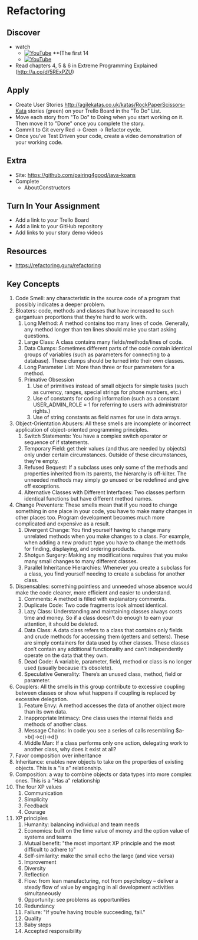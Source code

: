 # Refactoring

## Discover
-  watch
   - [![YouTube](https://i.ytimg.com/vi/D4auWwMsEnY/default.jpg)](https://www.youtube.com/watch?v=D4auWwMsEnY) **(The first 14 
   - [![YouTube](https://i.ytimg.com/vi/RiRrcCUyn4M/default.jpg)](https://www.youtube.com/watch?v=RiRrcCUyn4M)
- Read chapters 4, 5 & 6 in Extreme Programming Explained (http://a.co/d/5RExPZU)

## Apply
- Create User Stories http://agilekatas.co.uk/katas/RockPaperScissors-Kata stories (green) on your Trello Board in the "To Do" List.
- Move each story from "To Do" to Doing when you start working on it.  Then move it to "Done" once you complete the story.
- Commit to Git every Red -> Green -> Refactor cycle.
- Once you’ve Test Driven your code, create a video demonstration of your working code.

## Extra
- Site: https://github.com/pairing4good/java-koans
- Complete
  - AboutConstructors
  
## Turn In Your Assignment
- Add a link to your Trello Board
- Add a link to your GitHub repository
- Add links to your story demo videos

## Resources
- https://refactoring.guru/refactoring

## Key Concepts
1. Code Smell: any characteristic in the source code of a program that possibly indicates a deeper problem.
1. Bloaters: code, methods and classes that have increased to such gargantuan proportions that they’re hard to work with. 
   1. Long Method: A method contains too many lines of code. Generally, any method longer than ten lines should make you start asking questions.
   1. Large Class: A class contains many fields/methods/lines of code.
   1. Data Clumps: Sometimes different parts of the code contain identical groups of variables (such as parameters for connecting to a database). These clumps should be turned into their own classes.
   1. Long Parameter List: More than three or four parameters for a method.
   1. Primative Obsession
      1. Use of primitives instead of small objects for simple tasks (such as currency, ranges, special strings for phone numbers, etc.)
      1. Use of constants for coding information (such as a constant USER_ADMIN_ROLE = 1 for referring to users with administrator rights.)
      1. Use of string constants as field names for use in data arrays.
1. Object-Orientation Abusers: All these smells are incomplete or incorrect application of object-oriented programming principles.
   1. Switch Statements: You have a complex switch operator or sequence of if statements.
   1. Temporary Field: get their values (and thus are needed by objects) only under certain circumstances. Outside of these circumstances, they’re empty.
   1. Refused Bequest: If a subclass uses only some of the methods and properties inherited from its parents, the hierarchy is off-kilter. The unneeded methods may simply go unused or be redefined and give off exceptions.
   1. Alternative Classes with Different Interfaces: Two classes perform identical functions but have different method names.
1. Change Preventers: These smells mean that if you need to change something in one place in your code, you have to make many changes in other places too. Program development becomes much more complicated and expensive as a result.
   1. Divergent Change: You find yourself having to change many unrelated methods when you make changes to a class. For example, when adding a new product type you have to change the methods for finding, displaying, and ordering products.
   1. Shotgun Surgery: Making any modifications requires that you make many small changes to many different classes.
   1. Parallel Inheritance Hierarchies: Whenever you create a subclass for a class, you find yourself needing to create a subclass for another class.
1. Dispensables: something pointless and unneeded whose absence would make the code cleaner, more efficient and easier to understand.
   1. Comments: A method is filled with explanatory comments.
   1. Duplicate Code: Two code fragments look almost identical.
   1. Lazy Class: Understanding and maintaining classes always costs time and money. So if a class doesn’t do enough to earn your attention, it should be deleted.
   1. Data Class: A data class refers to a class that contains only fields and crude methods for accessing them (getters and setters). These are simply containers for data used by other classes. These classes don’t contain any additional functionality and can’t independently operate on the data that they own.
   1. Dead Code: A variable, parameter, field, method or class is no longer used (usually because it’s obsolete).
   1. Speculative Generality: There’s an unused class, method, field or parameter.
1. Couplers: All the smells in this group contribute to excessive coupling between classes or show what happens if coupling is replaced by excessive delegation.
   1. Feature Envy: A method accesses the data of another object more than its own data.
   1. Inappropriate Intimacy: One class uses the internal fields and methods of another class.
   1. Message Chains: In code you see a series of calls resembling $a->b()->c()->d()
   1. Middle Man: If a class performs only one action, delegating work to another class, why does it exist at all?
1. Favor composition over inheritance
1. Inheritance: enables new objects to take on the properties of existing objects. This is a "Is a" relationship.
1. Composition: a way to combine objects or data types into more complex ones. This is a "Has a" relationship
1. The four XP values
   1. Communication
   1. Simplicity
   1. Feedback 
   1. Courage
1. XP principles
   1. Humanity: balancing individual and team needs
   1. Economics: built on the time value of money and the option value of systems and teams
   1. Mutual benefit: "the most important XP principle and the most difficult to adhere to"
   1. Self-similarity: make the small echo the large (and vice versa)
   1. Improvement
   1. Diversity
   1. Reflection
   1. Flow: from lean manufacturing, not from psychology – deliver a steady flow of value by engaging in all development activities simultaneously
   1. Opportunity: see problems as opportunities
   1. Redundancy
   1. Failure: "If you’re having trouble succeeding, fail."
   1. Quality
   1. Baby steps
   1. Accepted responsibility
